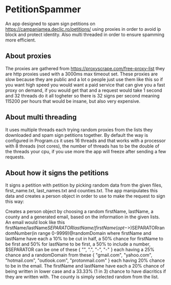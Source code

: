 # PetitionSpammer

An app designed to spam sign petitions on https://campaniamea.declic.ro/petitions/
using proxies in order to avoid ip block and protect identity.
Also multi threaded in order to ensure spamming more efficient.

## About proxies

The proxies are gathered from https://proxyscrape.com/free-proxy-list they are http proxies used with a 3000ms max timeout set. These proxies are slow because they are public and a lot o people just use them like this so if you want high speed you would want a paid service that can give you a fast proxy on demand, if you would get that and a request would take 1 second and 32 threads do it all togheter so there is 32 signs per second meaning 115200 per hours that would be insane, but also very expensive.

## About multi threading

It uses multiple threads each trying random proxies from the lists they downloaded
and spam sign petitions together. By default the way is configured in Program.cs it uses 16 threads and that works with a processor with 8 threads (not cores), the number of threads has to be the double of the threads your cpu, if you use more the app will freeze after sending a few requests.

## About how it signs the petitions

It signs a petition with petition by picking random data from the given files, first_name.txt, last_names.txt and counties.txt. The app manipulates this data and creates a person object in order to use to make the request to sign this way: <div>

Creates a person object by choosing a random firstName, lastName, a county and a generated email, based on the information in the given lists.
An email would look like this firstName/lastName$SEPARATORlastName/firstName(opt->)$SEPARATORrandomNumber(in range 0-9999)@randomDomain where firstName and lastName
have each a 10% to be cut in half, a 50% chance for firstName to be first and 50% for lastName to be first, a 50% to include a number, $SEPARATOR
can be one of these { "", ".", "-", "-" } each having a 25% chance and a randomDomain from these { "gmail.com", "yahoo.com", "hotmail.com", "outlook.com", "protonmail.com" }
each having 20% chance to be in the email.
The firstName and lastName have each a 20% chance of being written in lower case and a 33.33% (1 in 3) chance to have diacritics if they are written with.
The county is simply selected random from the list.
